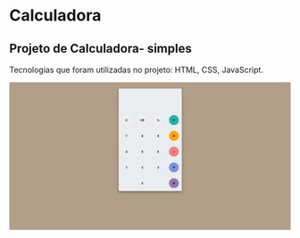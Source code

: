 # Calculadora

## Projeto de Calculadora- simples

Tecnologias que foram utilizadas no projeto: HTML, CSS, JavaScript.

![README.md](https://github.com/MatheusdeSouzaSilva70/Calculadora/blob/main/img/Calculadora%20Simples.png)
